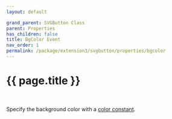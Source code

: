 ```yaml
---
layout: default

grand_parent: SVGButton Class
parent: Properties
has_children: false
title: BgColor Event
nav_order: 1
permalink: /package/extension3/svgbutton/properties/bgcolor
---
```

# {{ page.title }}
<br>

Specify the background color with a <a href="/base/color">color constant</a>.